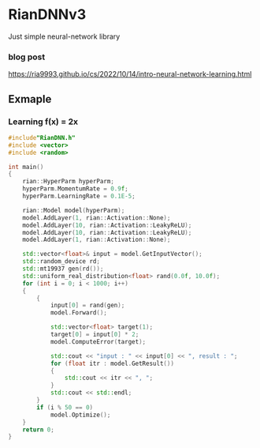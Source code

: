 # RianDNNv3
Just simple neural-network library  
### blog post  
<https://ria9993.github.io/cs/2022/10/14/intro-neural-network-learning.html>
## Exmaple
### Learning f(x) = 2x
```cpp
#include"RianDNN.h"
#include <vector>
#include <random>

int main()
{
	rian::HyperParm hyperParm;
	hyperParm.MomentumRate = 0.9f;
	hyperParm.LearningRate = 0.1E-5;

	rian::Model model(hyperParm);
	model.AddLayer(1, rian::Activation::None);
	model.AddLayer(10, rian::Activation::LeakyReLU);
	model.AddLayer(10, rian::Activation::LeakyReLU);
	model.AddLayer(1, rian::Activation::None);

	std::vector<float>& input = model.GetInputVector();
	std::random_device rd;
	std::mt19937 gen(rd());
	std::uniform_real_distribution<float> rand(0.0f, 10.0f);
	for (int i = 0; i < 1000; i++)
	{
		{
			input[0] = rand(gen);
			model.Forward();

			std::vector<float> target(1);
			target[0] = input[0] * 2;
			model.ComputeError(target);

			std::cout << "input : " << input[0] << ", result : ";
			for (float itr : model.GetResult())
			{
				std::cout << itr << ", ";
			}
			std::cout << std::endl;
		}
		if (i % 50 == 0)
			model.Optimize();
	}
	return 0;	
}
```
